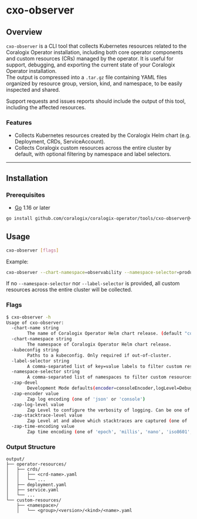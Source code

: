 # cxo-observer

## Overview
`cxo-observer` is a CLI tool that collects Kubernetes resources related to the Coralogix Operator installation, 
including both core operator components and custom resources (CRs) managed by the operator.
It is useful for support, debugging, and exporting the current state of your Coralogix Operator installation.  
The output is compressed into a `.tar.gz` file containing YAML files organized by 
resource group, version, kind, and namespace, to be easily inspected and shared.

Support requests and issues reports should include the output of this tool, including the affected resources.

### Features
- Collects Kubernetes resources created by the Coralogix Helm chart (e.g. Deployment, CRDs, ServiceAccount).
- Collects Coralogix custom resources across the entire cluster by default,
  with optional filtering by namespace and label selectors.

---
## Installation
### Prerequisites
- [Go](https://golang.org/doc/install) 1.16 or later

```bash
go install github.com/coralogix/coralogix-operator/tools/cxo-observer@<your-operator-version>
```

## Usage

```bash
cxo-observer [flags]
```

Example:
```bash
cxo-observer --chart-namespace=observability --namespace-selector=production,staging --label-selector=team=backend,app=api
```
If no `--namespace-selector` nor `--label-selector` is provided, all custom resources across the entire cluster will be collected.

### Flags
```bash
$ cxo-observer -h
Usage of cxo-observer:
  -chart-name string
        The name of Coralogix Operator Helm chart release. (default "coralogix-operator")
  -chart-namespace string
        The namespace of Coralogix Operator Helm chart release.
  -kubeconfig string
        Paths to a kubeconfig. Only required if out-of-cluster.
  -label-selector string
        A comma-separated list of key=value labels to filter custom resources.
  -namespace-selector string
        A comma-separated list of namespaces to filter custom resources.
  -zap-devel
        Development Mode defaults(encoder=consoleEncoder,logLevel=Debug,stackTraceLevel=Warn). Production Mode defaults(encoder=jsonEncoder,logLevel=Info,stackTraceLevel=Error)
  -zap-encoder value
        Zap log encoding (one of 'json' or 'console')
  -zap-log-level value
        Zap Level to configure the verbosity of logging. Can be one of 'debug', 'info', 'error', or any integer value > 0 which corresponds to custom debug levels of increasing verbosity
  -zap-stacktrace-level value
        Zap Level at and above which stacktraces are captured (one of 'info', 'error', 'panic').
  -zap-time-encoding value
        Zap time encoding (one of 'epoch', 'millis', 'nano', 'iso8601', 'rfc3339' or 'rfc3339nano'). Defaults to 'epoch'.
```

### Output Structure
```text
output/
├── operator-resources/
│   ├── crds/
│   │   ├── <crd-name>.yaml
│   │   └── ...
│   ├── deployment.yaml
│   ├── service.yaml   
│   └── ...
└── custom-resources/
    ├── <namespace>/
    │   └── <group>/<version>/<kind>/<name>.yaml
```